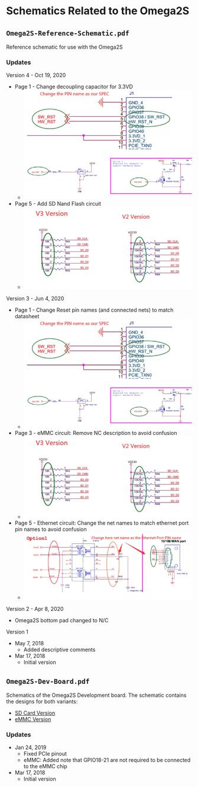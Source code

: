 # Schematics Related to the Omega2S

## `Omega2S-Reference-Schematic.pdf`

Reference schematic for use with the Omega2S

### Updates
Version 4 - Oct 19, 2020

* Page 1 - Change decoupling capacitor for 3.3VD
  * ![](./img/o2s-ref-sch-v3-change-0.png)
* Page 5 - Add SD Nand Flash circuit
  * ![](./img/o2s-ref-sch-v3-change-1.png)

Version 3 - Jun 4, 2020

* Page 1 - Change Reset pin names (and connected nets) to match datasheet
  * ![](./img/o2s-ref-sch-v3-change-0.png)
* Page 3 - eMMC circuit: Remove NC description to avoid confusion
  * ![](./img/o2s-ref-sch-v3-change-1.png)
* Page 5 - Ethernet circuit: Change the net names to match ethernet port pin names to avoid confusion
  * ![](./img/o2s-ref-sch-v3-change-2.png)

Version 2 - Apr 8, 2020

* Omega2S bottom pad changed to N/C

Version 1

* May 7, 2018
    * Added descriptive comments
* Mar 17, 2018
    * Initial version

## `Omega2S-Dev-Board.pdf`

Schematics of the Omega2S Development board. The schematic contains the designs for both variants:

* [SD Card Version](https://onion.io/store/omega2s-development-kit-sd-card-version/)
* [eMMC Version](https://onion.io/store/omega2s-development-kit-emmc-version/)

### Updates

* Jan 24, 2019
    * Fixed PCIe pinout
    * eMMC: Added note that GPIO18-21 are not required to be connected to the eMMC chip
* Mar 17, 2018
    * Initial version
